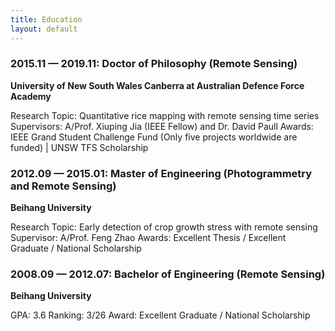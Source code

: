 ```yaml
---
title: Education
layout: default
---
```


### 2015.11 — 2019.11: Doctor of Philosophy (Remote Sensing)

**University of New South Wales Canberra at Australian Defence Force Academy**

Research Topic: Quantitative rice mapping with remote sensing time series
Supervisors: A/Prof. Xiuping Jia (IEEE Fellow) and Dr. David Paull
Awards: IEEE Grand Student Challenge Fund (Only five projects worldwide are funded) |
UNSW TFS Scholarship

### 2012.09 — 2015.01: Master of Engineering (Photogrammetry and Remote Sensing)

**Beihang University**

Research Topic: Early detection of crop growth stress with remote sensing
Supervisor: A/Prof. Feng Zhao
Awards: Excellent Thesis / Excellent Graduate / National Scholarship

### 2008.09 — 2012.07: Bachelor of Engineering (Remote Sensing)

**Beihang University**

GPA: 3.6
Ranking: 3/26
Award: Excellent Graduate / National Scholarship